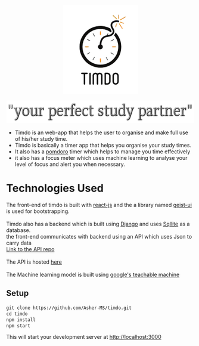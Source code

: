 <!-- # Getting Started with Create React App

## Available Scripts

In the project directory, you can run:

### `npm start`

Runs the app in the development mode.\
Open [http://localhost:3000](http://localhost:3000) to view it in the browser.

The page will reload if you make edits.\
You will also see any lint errors in the console.

<!-- ### `npm test`

Launches the test runner in the interactive watch mode.\
See the section about [running tests](https://facebook.github.io/create-react-app/docs/running-tests) for more information.

### `npm run build`

Builds the app for production to the `build` folder.\
It correctly bundles React in production mode and optimizes the build for the best performance.

The build is minified and the filenames include the hashes.\
Your app is ready to be deployed!

See the section about [deployment](https://facebook.github.io/create-react-app/docs/deployment) for more information.

### `npm run eject`

**Note: this is a one-way operation. Once you `eject`, you can’t go back!**

If you aren’t satisfied with the build tool and configuration choices, you can `eject` at any time. This command will remove the single build dependency from your project.

Instead, it will copy all the configuration files and the transitive dependencies (webpack, Babel, ESLint, etc) right into your project so you have full control over them. All of the commands except `eject` will still work, but they will point to the copied scripts so you can tweak them. At this point you’re on your own.

You don’t have to ever use `eject`. The curated feature set is suitable for small and middle deployments, and you shouldn’t feel obligated to use this feature. However we understand that this tool wouldn’t be useful if you couldn’t customize it when you are ready for it.

## Learn More

You can learn more in the [Create React App documentation](https://facebook.github.io/create-react-app/docs/getting-started).

To learn React, check out the [React documentation](https://reactjs.org/).

### Code Splitting

This section has moved here: [https://facebook.github.io/create-react-app/docs/code-splitting](https://facebook.github.io/create-react-app/docs/code-splitting)

### Analyzing the Bundle Size

This section has moved here: [https://facebook.github.io/create-react-app/docs/analyzing-the-bundle-size](https://facebook.github.io/create-react-app/docs/analyzing-the-bundle-size)

### Making a Progressive Web App

This section has moved here: [https://facebook.github.io/create-react-app/docs/making-a-progressive-web-app](https://facebook.github.io/create-react-app/docs/making-a-progressive-web-app)

### Advanced Configuration

This section has moved here: [https://facebook.github.io/create-react-app/docs/advanced-configuration](https://facebook.github.io/create-react-app/docs/advanced-configuration)

### Deployment

This section has moved here: [https://facebook.github.io/create-react-app/docs/deployment](https://facebook.github.io/create-react-app/docs/deployment)

### `npm run build` fails to minify

This section has moved here: [https://facebook.github.io/create-react-app/docs/troubleshooting#npm-run-build-fails-to-minify](https://facebook.github.io/create-react-app/docs/troubleshooting#npm-run-build-fails-to-minify) -->

<p align="center">
<img src="public/assets/Capture-removebg-preview.png"></img>
</p>
<p align="center">
<img src="public/assets/tagline.png" width=600 height=60/>
</p>

- Timdo is an web-app that helps the user to organise and make full use of his/her study time.
- Timdo is basically a timer app that helps you organise your study times.
- It also has a <a href="https://en.wikipedia.org/wiki/Pomodoro_Technique">pomdoro</a> timer which helps to manage you time effectively
- it also has a focus meter which uses machine learning to analyse your level of focus and alert you when necessary.

# Technologies Used

The front-end of timdo is built with <a href="https://reactjs.org/">react-js</a>
and the a library named <a href="https://react.geist-ui.dev/">geist-ui</a> is used for bootstrapping.
<br><br>
Timdo also has a backend which is built using <a href="https://www.djangoproject.com/">Django</a>
and uses <a href="https://www.sqlite.org/index.html">Sqllite</a> as a database.<br>
the front-end communicates with backend using an API which uses Json to carry data<br>
<a href="https://github.com/Asher-MS/timdo_api">Link to the API repo</a>
<br><br>
The API is hosted <a href="https://timdo-api.herokuapp.com/api/">here</a>
<br><br>
The Machine learning model is built using <a href="https://teachablemachine.withgoogle.com/">google's teachable machine</a>

## Setup

```
git clone https://github.com/Asher-MS/timdo.git
cd timdo
npm install
npm start
```

This will start your development server at <a href="http://localhost:3000">http://localhost:3000</a>
